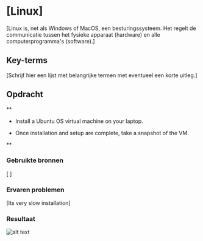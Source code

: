 # [Linux]
[Linux is, net als Windows of MacOS, een besturingssysteem. Het regelt de communicatie tussen het fysieke apparaat (hardware) en alle computerprogramma's (software).]

## Key-terms
[Schrijf hier een lijst met belangrijke termen met eventueel een korte uitleg.]

## Opdracht
**

-   Install a Ubuntu OS virtual machine on your laptop.
    
-   Once installation and setup are complete, take a snapshot of the VM.
    

**
### Gebruikte bronnen
[ ]

### Ervaren problemen
[Its very slow installation]

### Resultaat
![alt text ](C:\Users\rupal\Project\VirtualBox_ubuntu_07_12_2021_11_23_28)


